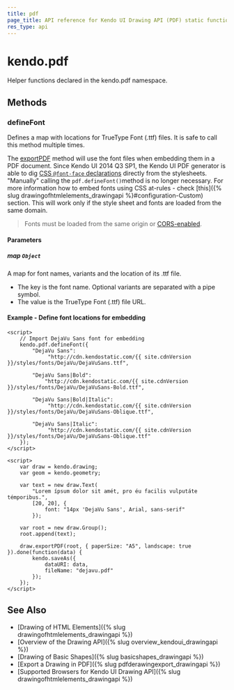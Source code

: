 ```yaml
---
title: pdf
page_title: API reference for Kendo UI Drawing API (PDF) static functions
res_type: api
---
```


# kendo.pdf

Helper functions declared in the kendo.pdf namespace.

## Methods

### defineFont

Defines a map with locations for TrueType Font (.ttf) files. It is safe to call this method multiple times.

The [exportPDF](/api/javascript/drawing/methods/drawdom) method will use the font files when embedding them in a PDF document.
Since Kendo UI 2014 Q3 SP1, the Kendo UI PDF generator is able to dig [CSS `@font-face` declarations](https://developer.mozilla.org/en-US/docs/Web/CSS/@font-face) directly from the stylesheets. "Manually" calling the `pdf.defineFont()`method is no longer necessary. For more information how to embed fonts using CSS at-rules - check [this]({% slug drawingofhtmlelements_drawingapi %}#configuration-Custom) section. This will work only if the style sheet and fonts are loaded from the same domain.

> Fonts must be loaded from the same origin or [CORS-enabled](https://developer.mozilla.org/en-US/docs/Web/HTML/CORS_enabled_image).

#### Parameters

##### map `Object`

A map for font names, variants and the location of its .ttf file.

* The key is the font name. Optional variants are separated with a pipe symbol.
* The value is the TrueType Font (.ttf) file URL.

#### Example - Define font locations for embedding
    <script>
        // Import DejaVu Sans font for embedding
        kendo.pdf.defineFont({
            "DejaVu Sans":
                 "http://cdn.kendostatic.com/{{ site.cdnVersion }}/styles/fonts/DejaVu/DejaVuSans.ttf",

            "DejaVu Sans|Bold":
                "http://cdn.kendostatic.com/{{ site.cdnVersion }}/styles/fonts/DejaVu/DejaVuSans-Bold.ttf",

            "DejaVu Sans|Bold|Italic":
                 "http://cdn.kendostatic.com/{{ site.cdnVersion }}/styles/fonts/DejaVu/DejaVuSans-Oblique.ttf",

            "DejaVu Sans|Italic":
                 "http://cdn.kendostatic.com/{{ site.cdnVersion }}/styles/fonts/DejaVu/DejaVuSans-Oblique.ttf"
        });
    </script>

    <script>
        var draw = kendo.drawing;
        var geom = kendo.geometry;

        var text = new draw.Text(
            "Lorem ípsum dolor sit amét, pro éu facilis vulputáte témporibus.",
            [20, 20], {
                font: "14px 'DejaVu Sans', Arial, sans-serif"
            });

        var root = new draw.Group();
        root.append(text);

        draw.exportPDF(root, { paperSize: "A5", landscape: true }).done(function(data) {
            kendo.saveAs({
                dataURI: data,
                fileName: "dejavu.pdf"
            });
        });
    </script>

## See Also

* [Drawing of HTML Elements]({% slug drawingofhtmlelements_drawingapi %})
* [Overview of the Drawing API]({% slug overview_kendoui_drawingapi %})
* [Drawing of Basic Shapes]({% slug basicshapes_drawingapi %})
* [Export a Drawing in PDF]({% slug pdfderawingexport_drawingapi %})
* [Supported Browsers for Kendo UI Drawing API]({% slug drawingofhtmlelements_drawingapi %})
